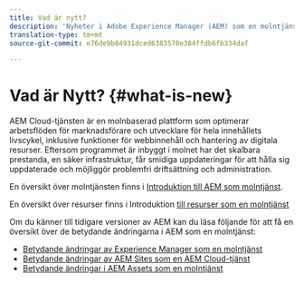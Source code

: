 ```yaml
---
title: Vad är nytt?
description: 'Nyheter i Adobe Experience Manager (AEM) som en molntjänst. '
translation-type: tm+mt
source-git-commit: e76de9b84931dced6383570e384ffdb6fb334daf

---
```



# Vad är Nytt? {#what-is-new}

<!-- For the pre-release of Adobe Experience Manager (AEM) as a Cloud Service everything is new. -->

AEM Cloud-tjänsten är en molnbaserad plattform som optimerar arbetsflöden för marknadsförare och utvecklare för hela innehållets livscykel, inklusive funktioner för webbinnehåll och hantering av digitala resurser. Eftersom programmet är inbyggt i molnet har det skalbara prestanda, en säker infrastruktur, får smidiga uppdateringar för att hålla sig uppdaterade och möjliggör problemfri driftsättning och administration.

En översikt över molntjänsten finns i [Introduktion till AEM som molntjänst](/help/overview/introduction.md).

<!-- Please link to introduction or what's new of Sites. -->

En översikt över resurser finns i Introduktion [till resurser som en molntjänst](/help/assets/overview.md)

Om du känner till tidigare versioner av AEM kan du läsa följande för att få en översikt över de betydande ändringarna i AEM som en molntjänst:

* [Betydande ändringar av Experience Manager som en molntjänst](/help/release-notes/aem-cloud-changes.md)
* [Betydande ändringar av AEM Sites som en AEM Cloud-tjänst](/help/sites-cloud/sites-cloud-changes.md)
* [Betydande ändringar i AEM Assets som en molntjänst](/help/assets/assets-cloud-changes.md)
